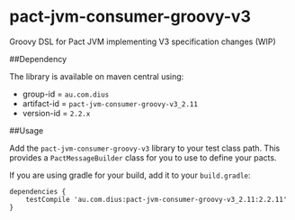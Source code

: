 pact-jvm-consumer-groovy-v3
===========================

Groovy DSL for Pact JVM implementing V3 specification changes (WIP)

##Dependency

The library is available on maven central using:

* group-id = `au.com.dius`
* artifact-id = `pact-jvm-consumer-groovy-v3_2.11`
* version-id = `2.2.x`

##Usage

Add the `pact-jvm-consumer-groovy-v3` library to your test class path. This provides a `PactMessageBuilder` class for you to use
to define your pacts.

If you are using gradle for your build, add it to your `build.gradle`:

    dependencies {
        testCompile 'au.com.dius:pact-jvm-consumer-groovy-v3_2.11:2.2.11'
    }
  
